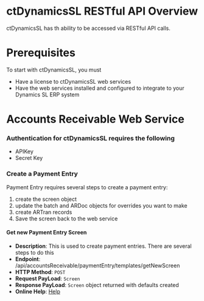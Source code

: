 ctDynamicsSL RESTful API Overview
=======
ctDynamicsSL has th ability to be accessed via RESTful API calls.

# Prerequisites

To start with ctDynamicsSL, you must 
* Have a license to ctDynamicsSL web services
* Have the web services installed and configured to integrate to your Dynamics SL ERP system

Accounts Receivable Web Service
=======
### Authentication for ctDynamicsSL requires the following
* APIKey
* Secret Key


### Create a Payment Entry
Payment Entry requires several steps to create a payment entry:
1. create the screen object
2. update the batch and ARDoc objects for overrides you want to make
3. create ARTran records
4. Save the screen back to the web service
 

#### Get new Payment Entry Screen
* **Description**: This is used to create payment entries.  There are several steps to do this
* **Endpoint**: /api/accountsReceivable/paymentEntry/templates/getNewScreen
* **HTTP Method**: ``POST``
* **Request PayLoad**: ``Screen``
* **Response PayLoad**: ``Screen`` object returned with defaults created
* **Online Help**: [Help]()

